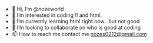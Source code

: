 - 👋 Hi, I’m @nozeworld
- 👀 I’m interested in coding !! and html.
- 🌱 I’m currently learning html right now.. but not good
- 💞️ I’m looking to collaborate on who is good at coding
- 📫 How to reach me contact me nozes0212@gmail.com

<!---
nozeworld/nozeworld is a ✨ special ✨ repository because its `README.md` (this file) appears on your GitHub profile.
You can click the Preview link to take a look at your changes.
--->
